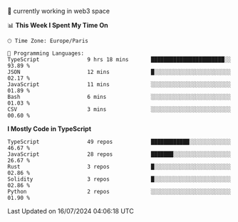🔭 currently working in web3 space

<!--START_SECTION:waka-->
📊 **This Week I Spent My Time On** 

```text
🕑︎ Time Zone: Europe/Paris

💬 Programming Languages: 
TypeScript               9 hrs 18 mins       ███████████████████████░░   93.89 % 
JSON                     12 mins             █░░░░░░░░░░░░░░░░░░░░░░░░   02.17 % 
JavaScript               11 mins             ░░░░░░░░░░░░░░░░░░░░░░░░░   01.89 % 
Bash                     6 mins              ░░░░░░░░░░░░░░░░░░░░░░░░░   01.03 % 
CSV                      3 mins              ░░░░░░░░░░░░░░░░░░░░░░░░░   00.60 % 
```

**I Mostly Code in TypeScript** 

```text
TypeScript               49 repos            ████████████░░░░░░░░░░░░░   46.67 % 
JavaScript               28 repos            ███████░░░░░░░░░░░░░░░░░░   26.67 % 
Rust                     3 repos             █░░░░░░░░░░░░░░░░░░░░░░░░   02.86 % 
Solidity                 3 repos             █░░░░░░░░░░░░░░░░░░░░░░░░   02.86 % 
Python                   2 repos             ░░░░░░░░░░░░░░░░░░░░░░░░░   01.90 % 
```




 Last Updated on 16/07/2024 04:06:18 UTC
<!--END_SECTION:waka-->
